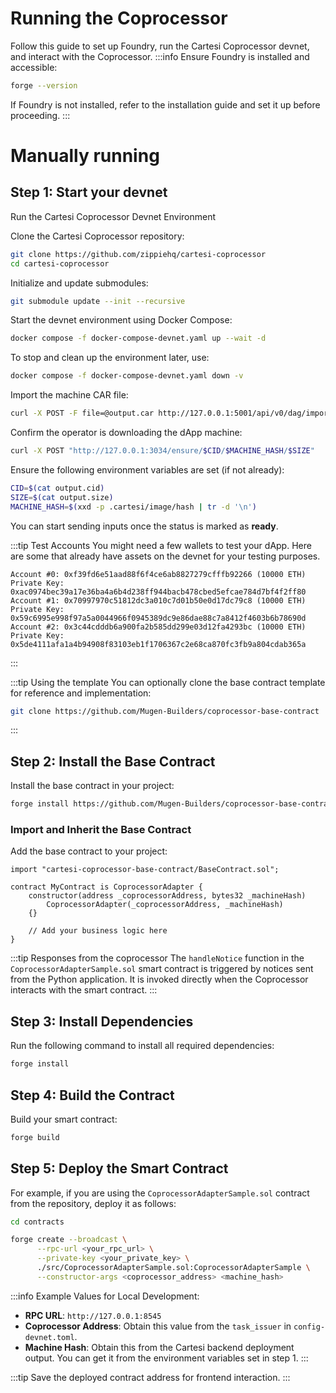 # Running the Coprocessor

Follow this guide to set up Foundry, run the Cartesi Coprocessor devnet, and interact with the Coprocessor.
:::info Ensure Foundry is installed and accessible:
```bash
forge --version
```

If Foundry is not installed, refer to the installation guide and set it up before proceeding.
:::

# Manually running

## Step 1: Start your devnet
Run the Cartesi Coprocessor Devnet Environment

Clone the Cartesi Coprocessor repository:
   ```bash
   git clone https://github.com/zippiehq/cartesi-coprocessor
   cd cartesi-coprocessor
   ```

Initialize and update submodules:
   ```bash
   git submodule update --init --recursive
   ```

Start the devnet environment using Docker Compose:
```bash
docker compose -f docker-compose-devnet.yaml up --wait -d
```

To stop and clean up the environment later, use:
```bash
docker compose -f docker-compose-devnet.yaml down -v
```


Import the machine CAR file:
   ```bash
   curl -X POST -F file=@output.car http://127.0.0.1:5001/api/v0/dag/import
   ```

Confirm the operator is downloading the dApp machine:
   ```bash
   curl -X POST "http://127.0.0.1:3034/ensure/$CID/$MACHINE_HASH/$SIZE"
   ```

Ensure the following environment variables are set (if not already):
```bash
CID=$(cat output.cid)
SIZE=$(cat output.size)
MACHINE_HASH=$(xxd -p .cartesi/image/hash | tr -d '\n')
```

You can start sending inputs once the status is marked as **ready**.

:::tip Test Accounts
You might need a few wallets to test your dApp. Here are some that already have assets on the devnet for your testing purposes.
```
Account #0: 0xf39fd6e51aad88f6f4ce6ab8827279cfffb92266 (10000 ETH) Private Key: 0xac0974bec39a17e36ba4a6b4d238ff944bacb478cbed5efcae784d7bf4f2ff80
Account #1: 0x70997970c51812dc3a010c7d01b50e0d17dc79c8 (10000 ETH) Private Key: 0x59c6995e998f97a5a0044966f0945389dc9e86dae88c7a8412f4603b6b78690d
Account #2: 0x3c44cdddb6a900fa2b585dd299e03d12fa4293bc (10000 ETH) Private Key: 0x5de4111afa1a4b94908f83103eb1f1706367c2e68ca870fc3fb9a804cdab365a
```
:::

:::tip Using the template
You can optionally clone the base contract template for reference and implementation:
```bash
git clone https://github.com/Mugen-Builders/coprocessor-base-contract
```
:::

## Step 2: Install the Base Contract
Install the base contract in your project:
```bash
forge install https://github.com/Mugen-Builders/coprocessor-base-contract
```

### Import and Inherit the Base Contract
Add the base contract to your project:
```solidity
import "cartesi-coprocessor-base-contract/BaseContract.sol";

contract MyContract is CoprocessorAdapter {
    constructor(address _coprocessorAddress, bytes32 _machineHash)
        CoprocessorAdapter(_coprocessorAddress, _machineHash)
    {}

    // Add your business logic here
}
```

:::tip Responses from the coprocessor
The `handleNotice` function in the `CoprocessorAdapterSample.sol` smart contract is triggered by notices sent from the Python application. It is invoked directly when the Coprocessor interacts with the smart contract.
:::


## Step 3: Install Dependencies

Run the following command to install all required dependencies:
```bash
forge install
```


## Step 4: Build the Contract

Build your smart contract:
```bash
forge build
```

## Step 5: Deploy the Smart Contract

For example, if you are using the `CoprocessorAdapterSample.sol` contract from the repository, deploy it as follows:

```bash
cd contracts
```

```bash
forge create --broadcast \
      --rpc-url <your_rpc_url> \
      --private-key <your_private_key> \
      ./src/CoprocessorAdapterSample.sol:CoprocessorAdapterSample \
      --constructor-args <coprocessor_address> <machine_hash>
```

:::info Example Values for Local Development:
- **RPC URL**: `http://127.0.0.1:8545`
- **Coprocessor Address**: Obtain this value from the `task_issuer` in `config-devnet.toml`.
- **Machine Hash**: Obtain this from the Cartesi backend deployment output. You can get it from the environment variables set in step 1.
:::

:::tip
Save the deployed contract address for frontend interaction.
:::
